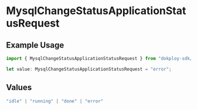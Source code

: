 # MysqlChangeStatusApplicationStatusRequest

## Example Usage

```typescript
import { MysqlChangeStatusApplicationStatusRequest } from "dokploy-sdk/models/operations";

let value: MysqlChangeStatusApplicationStatusRequest = "error";
```

## Values

```typescript
"idle" | "running" | "done" | "error"
```